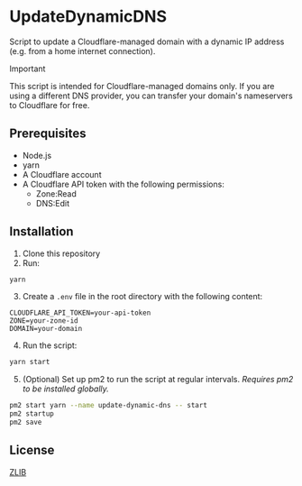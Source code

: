 # UpdateDynamicDNS

Script to update a Cloudflare-managed domain with a dynamic IP address (e.g. from a home internet connection).

> [!IMPORTANT]
> This script is intended for Cloudflare-managed domains only. If you are using a different DNS provider, you can transfer your domain's nameservers to Cloudflare for free.

## Prerequisites

- Node.js
- yarn
- A Cloudflare account
- A Cloudflare API token with the following permissions:
  - Zone:Read
  - DNS:Edit

## Installation

1. Clone this repository
2. Run:

```bash
yarn
```

3. Create a `.env` file in the root directory with the following content:

```text
CLOUDFLARE_API_TOKEN=your-api-token
ZONE=your-zone-id
DOMAIN=your-domain
```

4. Run the script:

```bash
yarn start
```

5. (Optional) Set up pm2 to run the script at regular intervals. _Requires pm2 to be installed globally._

```bash
pm2 start yarn --name update-dynamic-dns -- start
pm2 startup
pm2 save
```

## License

[ZLIB](LICENSE)
